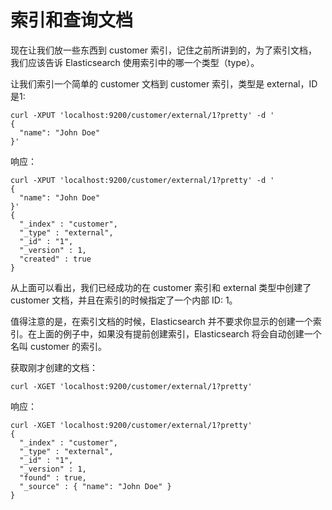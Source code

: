 # 索引和查询文档
现在让我们放一些东西到 customer 索引，记住之前所讲到的，为了索引文档，我们应该告诉 Elasticsearch 使用索引中的哪一个类型（type）。

让我们索引一个简单的 customer 文档到 customer 索引，类型是 external，ID 是1:

```shell
curl -XPUT 'localhost:9200/customer/external/1?pretty' -d '
{
  "name": "John Doe"
}'
```

响应：

```shell
curl -XPUT 'localhost:9200/customer/external/1?pretty' -d '
{
  "name": "John Doe"
}'
{
  "_index" : "customer",
  "_type" : "external",
  "_id" : "1",
  "_version" : 1,
  "created" : true
}
```

从上面可以看出，我们已经成功的在 customer 索引和 external 类型中创建了 customer 文档，并且在索引的时候指定了一个内部 ID: 1。

值得注意的是，在索引文档的时候，Elasticsearch 并不要求你显示的创建一个索引。在上面的例子中，如果没有提前创建索引，Elasticsearch 将会自动创建一个名叫 customer 的索引。

获取刚才创建的文档：

```shell
curl -XGET 'localhost:9200/customer/external/1?pretty'
```
响应：

```shell
curl -XGET 'localhost:9200/customer/external/1?pretty'
{
  "_index" : "customer",
  "_type" : "external",
  "_id" : "1",
  "_version" : 1,
  "found" : true,
  "_source" : { "name": "John Doe" }
}
```
